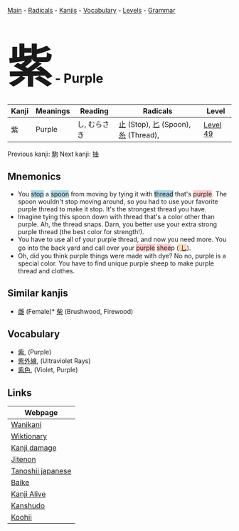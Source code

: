 <style> bigfont {font-size: 100px}</style>
[Main](../README.md) -
[Radicals](../radicals.md) -
[Kanjis](../kanjis.md) -
[Vocabulary](../vocabulary.md) -
[Levels](../levels.md) -
[Grammar](../grammar.md)
# <bigfont> 紫</bigfont> - Purple 

| Kanji | Meanings | Reading | Radicals | Level |
| --- | --- | --- | --- | --- |
| 紫 | Purple | し, むらさき | [止](../radicals/止.md) (Stop), [匕](../radicals/匕.md) (Spoon), [糸](../radicals/糸.md) (Thread),  | [Level 49](../levels/wk_level49.md) |

Previous kanji: [駒](駒.md) Next kanji: [抽](抽.md) 

## Mnemonics
 * You <span style="background-color:#ADD8E6"> stop</span> a <span style="background-color:#ADD8E6"> spoon</span> from moving by tying it with <span style="background-color:#ADD8E6"> thread</span> that's <span style="background-color:#ffcccb"> purple</span>. The spoon wouldn't stop moving around, so you had to use your favorite purple thread to make it stop. It's the strongest thread you have.
* Imagine tying this spoon down with thread that's a color other than purple. Ah, the thread snaps. Darn, you better use your extra strong purple thread (the best color for strength!).
* You have to use all of your purple thread, and now you need more. You go into the back yard and call over your <span style="background-color:#ffcccb"> purple</span> <span style="background-color:#ffcccb"> shee</span>p (<span style="background-color:#fed8b1"> [し](https://jisho.org/search/し)</span>).
* Oh, did you think purple things were made with dye? No no, purple is a special color. You have to find unique purple sheep to make purple thread and clothes.


## Similar kanjis
 * [雌](雌.md) (Female)* [柴](柴.md) (Brushwood, Firewood)


## Vocabulary
 * [紫](../vocabulary/紫.md), (Purple)
* [紫外線](../vocabulary/紫.md), (Ultraviolet Rays)
* [紫色](../vocabulary/紫.md), (Violet, Purple)



## Links 

| Webpage |
| --- |
| [Wanikani          ](https://www.wanikani.com/kanji/紫) |
| [Wiktionary        ](https://en.wiktionary.org/wiki/紫) |
| [Kanji damage      ](http://www.kanjidamage.com/kanji/search?utf8=✓&q=紫) |
| [Jitenon           ](https://jitenon.com/kanji/紫) |
| [Tanoshii japanese ](https://www.tanoshiijapanese.com/dictionary/kanji.cfm?k=紫) |
| [Baike             ](https://baike.baidu.com/item/紫) |
| [Kanji Alive       ](https://app.kanjialive.com/紫) |
| [Kanshudo          ](https://www.kanshudo.com/searchmn?q=紫) |
| [Koohii            ](https://kanji.koohii.com/study/kanji/紫) |
